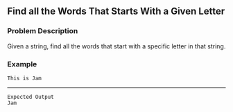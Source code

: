 ## Find all the Words That Starts With a Given Letter

### Problem Description
Given a string, find all the words that start with a specific letter in that string.

### Example
    This is Jam
----
    Expected Output
    Jam